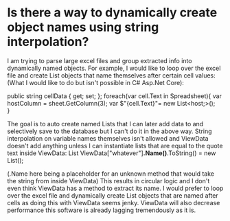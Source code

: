 
# Is there a way to dynamically create object names using string interpolation?

I am trying to parse large excel files and group extracted info into dynamically named objects.
For example, I would like to loop over the excel file and create List objects that name themselves after certain cell values:
(What I would like to do but isn't possible in C# Asp.Net Core):

public string cellData { get; set; };
foreach(var cell.Text in Spreadsheet){
     var hostColumn = sheet.GetColumn(3);
     var $"{cell.Text}"= new List<host;>();  
}


The goal is to auto create named Lists that I can later add data to and selectively save to the database but I can't do it in the above way.
String interpolation on variable names themselves isn't allowed and ViewData doesn't add anything unless I can instantiate lists that are equal to the quote text inside ViewData:
List<host> ViewData["whatever"]**.Name()**.ToString() = new List<hosts>();

(.Name here being a placeholder for an unknown method that would take the string from inside ViewData)
This results in circular logic and I don't even think ViewData has a method to extract its name.
I would prefer to loop over the excel file and dynamically create List objects that are named after cells as doing this with ViewData seems jenky. ViewData will also decrease performance this software is already lagging tremendously as it is.

        